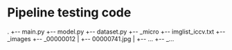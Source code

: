 # Pipeline testing code
.
+-- main.py
+-- model.py
+-- dataset.py
+-- _micro
    +-- imglist_iccv.txt
    +-- _images
        +-- _00000012
        |   +-- 00000741.jpg
        |   +-- ...
        +-- _...
